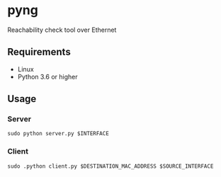 # pyng

Reachability check tool over Ethernet

## Requirements

- Linux
- Python 3.6 or higher

## Usage

### Server

```
sudo python server.py $INTERFACE
```

### Client

```
sudo .python client.py $DESTINATION_MAC_ADDRESS $SOURCE_INTERFACE
```
